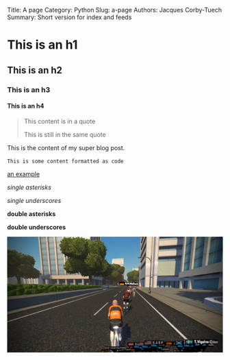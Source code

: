 Title: A page
Category: Python
Slug: a-page
Authors: Jacques Corby-Tuech
Summary: Short version for index and feeds

# This is an h1

## This is an h2

### This is an h3

#### This is an h4

> This content is in a quote
>
> This is still in the same quote


This is the content of my super blog post.

    This is some content formatted as code

[an example](http://example.com/ "Title")

*single asterisks*

_single underscores_

**double asterisks**

__double underscores__

![Alt text](../images/img.jpg "Optional title")
